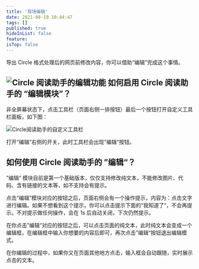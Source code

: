 ```yaml
---
title: '现场编辑'
date: 2021-08-10 10:44:47
tags: []
published: true
hideInList: false
feature: 
isTop: false
---
```

导出 Circle 格式处理后的网页前修改内容，你可以借助“编辑”完成这个事情。

![Circle 阅读助手的编辑功能](https://ranhe.xyz/post-images/1628563516715.png)
如何启用 Circle 阅读助手的 “编辑模块”？
-------------------------

非全屏幕状态下，点击工具栏（页面右侧一排按钮）最后一个按钮打开自定义工具栏面板，如下图：

![Circle阅读助手的自定义工具栏](https://ranhe.xyz/post-images/1628559693236.png)

打开“编辑“右侧的开关，此时工具栏会出现”编辑“按钮。

如何使用 Circle 阅读助手的 ”编辑“？
-----------------------

”编辑“ 模块目前是第一个基础版本，仅仅支持修改纯文本，不能修改图片、代码、含有链接的文本等，如不支持会有提示。

点击“编辑”模块对应的按钮之后，页面右侧会有一个操作提示，内容为：点击文字进行编辑。如果不想看到这个提示，你可以点击提示下面的“我知道了“，不会再提示。不对提示做任何操作，会在 1s 后自动关闭，下次仍然提示。

在你点击”编辑“对应的按钮之后，可以点击页面的纯文本，此时纯文本会变成一个编辑框，在编辑框中输入你想要的内容后即可，再次点击”编辑“按钮退出编辑模式。

在你编辑的过程中，如果你又在页面其他地方点击，输入框会自动跟随，实时展示点击的文本。